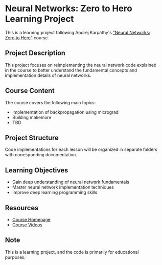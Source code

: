 # Neural Networks: Zero to Hero Learning Project

This is a learning project following Andrej Karpathy's ["Neural Networks: Zero to Hero"](https://karpathy.ai/zero-to-hero.html) course.

## Project Description

This project focuses on reimplementing the neural network code explained in the course to better understand the fundamental concepts and implementation details of neural networks.

## Course Content

The course covers the following main topics:

- Implementation of backpropagation using micrograd
- Building makemore
- TBD

## Project Structure

Code implementations for each lesson will be organized in separate folders with corresponding documentation.

## Learning Objectives

- Gain deep understanding of neural network fundamentals
- Master neural network implementation techniques
- Improve deep learning programming skills

## Resources

- [Course Homepage](https://karpathy.ai/zero-to-hero.html)
- [Course Videos](https://www.youtube.com/playlist?list=PLAqhIrjkxbuWI23v9cThsA9GvCAUhRvKZ)

## Note

This is a learning project, and the code is primarily for educational purposes.
